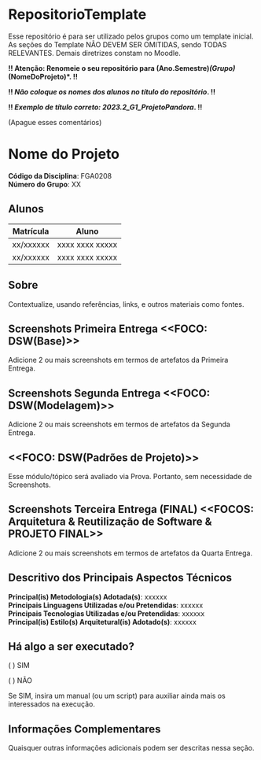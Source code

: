 # RepositorioTemplate
Esse repositório é para ser utilizado pelos grupos como um template inicial.
As seções do Template NÃO DEVEM SER OMITIDAS, sendo TODAS RELEVANTES.
Demais diretrizes constam no Moodle.

**!! Atenção: Renomeie o seu repositório para (Ano.Semestre)_(Grupo)_(NomeDoProjeto)*. !!** 

**!! *Não coloque os nomes dos alunos no título do repositório*. !!**

**!! *Exemplo de título correto: 2023.2_G1_ProjetoPandora*. !!** 
 
 (Apague esses comentários)

# Nome do Projeto

**Código da Disciplina**: FGA0208<br>
**Número do Grupo**: XX<br>

## Alunos
|Matrícula | Aluno |
| -- | -- |
| xx/xxxxxx  |  xxxx xxxx xxxxx |
| xx/xxxxxx  |  xxxx xxxx xxxxx |

## Sobre 
Contextualize, usando referências, links, e outros materiais como fontes.

## Screenshots Primeira Entrega <<FOCO: DSW(Base)>>
Adicione 2 ou mais screenshots em termos de artefatos da Primeira Entrega.

## Screenshots Segunda Entrega <<FOCO: DSW(Modelagem)>>
Adicione 2 ou mais screenshots em termos de artefatos da Segunda Entrega.

## <<FOCO: DSW(Padrões de Projeto)>>
Esse módulo/tópico será avaliado via Prova.
Portanto, sem necessidade de Screenshots.

## Screenshots Terceira Entrega (FINAL) <<FOCOS: Arquitetura & Reutilização de Software & PROJETO FINAL>>
Adicione 2 ou mais screenshots em termos de artefatos da Quarta Entrega.

## Descritivo dos Principais Aspectos Técnicos 
**Principal(is) Metodologia(s) Adotada(s)**: xxxxxx<br>
**Principais Linguagens Utilizadas e/ou Pretendidas**: xxxxxx<br>
**Principais Tecnologias Utilizadas e/ou Pretendidas**: xxxxxx<br>
**Principal(is) Estilo(s) Arquitetural(is) Adotado(s)**: xxxxxx<br>

## Há algo a ser executado?

( ) SIM

( ) NÃO

Se SIM, insira um manual (ou um script) para auxiliar ainda mais os interessados na execução.

## Informações Complementares 
Quaisquer outras informações adicionais podem ser descritas nessa seção.
